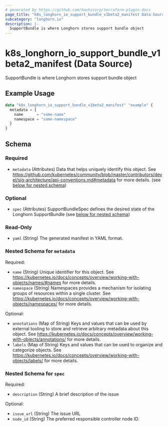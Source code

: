 ```yaml
---
# generated by https://github.com/hashicorp/terraform-plugin-docs
page_title: "k8s_longhorn_io_support_bundle_v1beta2_manifest Data Source - terraform-provider-k8s"
subcategory: "longhorn.io"
description: |-
  SupportBundle is where Longhorn stores support bundle object
---
```


# k8s_longhorn_io_support_bundle_v1beta2_manifest (Data Source)

SupportBundle is where Longhorn stores support bundle object

## Example Usage

```terraform
data "k8s_longhorn_io_support_bundle_v1beta2_manifest" "example" {
  metadata = {
    name      = "some-name"
    namespace = "some-namespace"
  }
}
```

<!-- schema generated by tfplugindocs -->
## Schema

### Required

- `metadata` (Attributes) Data that helps uniquely identify this object. See https://github.com/kubernetes/community/blob/master/contributors/devel/sig-architecture/api-conventions.md#metadata for more details. (see [below for nested schema](#nestedatt--metadata))

### Optional

- `spec` (Attributes) SupportBundleSpec defines the desired state of the Longhorn SupportBundle (see [below for nested schema](#nestedatt--spec))

### Read-Only

- `yaml` (String) The generated manifest in YAML format.

<a id="nestedatt--metadata"></a>
### Nested Schema for `metadata`

Required:

- `name` (String) Unique identifier for this object. See https://kubernetes.io/docs/concepts/overview/working-with-objects/names/#names for more details.
- `namespace` (String) Namespaces provides a mechanism for isolating groups of resources within a single cluster. See https://kubernetes.io/docs/concepts/overview/working-with-objects/namespaces/ for more details.

Optional:

- `annotations` (Map of String) Keys and values that can be used by external tooling to store and retrieve arbitrary metadata about this object. See https://kubernetes.io/docs/concepts/overview/working-with-objects/annotations/ for more details.
- `labels` (Map of String) Keys and values that can be used to organize and categorize objects. See https://kubernetes.io/docs/concepts/overview/working-with-objects/labels/ for more details.


<a id="nestedatt--spec"></a>
### Nested Schema for `spec`

Required:

- `description` (String) A brief description of the issue

Optional:

- `issue_url` (String) The issue URL
- `node_id` (String) The preferred responsible controller node ID.
